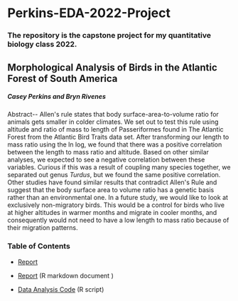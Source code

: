 # Perkins-EDA-2022-Project

### The repository is the capstone project for my quantitative biology class 2022.

## Morphological Analysis of Birds in the Atlantic Forest of South America

##### Casey Perkins and Bryn Rivenes

Abstract-- Allen's rule states that body surface-area-to-volume ratio for animals gets smaller in colder climates. We set out to test this rule using altitude and ratio of mass to length of Passeriformes found in The Atlantic Forest from the Atlantic Bird Traits data set. After transforming our length to mass ratio using the ln log, we found that there was a positive correlation between the length to mass ratio and altitude. Based on other similar analyses, we expected to see a negative correlation between these variables. Curious if this was a result of coupling many species together, we separated out genus *Turdus*, but we found the same positive correlation. Other studies have found similar results that contradict Allen's Rule and suggest that the body surface area to volume ratio has a genetic basis rather than an environmental one. In a future study, we would like to look at exclusively non-migratory birds. This would be a control for birds who live at higher altitudes in warmer months and migrate in cooler months, and consequently would not need to have a low length to mass ratio because of their migration patterns.

### Table of Contents

-   [Report](Report.md)

-   [Report](Report.Rmd) (R markdown document )

-   [Data Analysis Code](Project%20File.R) (R script)
